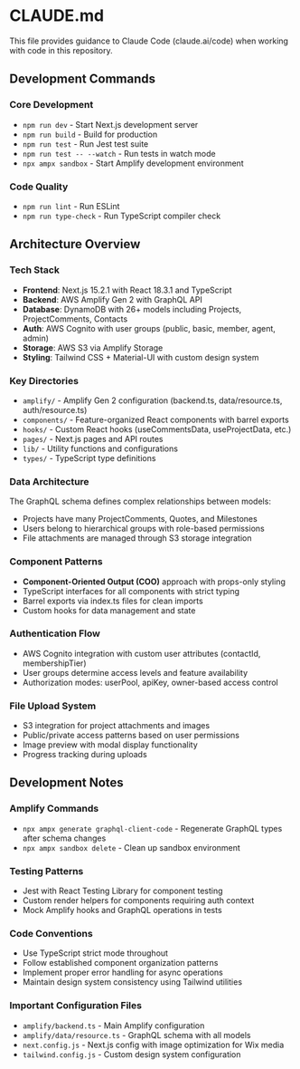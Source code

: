 # CLAUDE.md

This file provides guidance to Claude Code (claude.ai/code) when working with code in this repository.

## Development Commands

### Core Development
- `npm run dev` - Start Next.js development server
- `npm run build` - Build for production
- `npm run test` - Run Jest test suite
- `npm run test -- --watch` - Run tests in watch mode
- `npx ampx sandbox` - Start Amplify development environment

### Code Quality
- `npm run lint` - Run ESLint
- `npm run type-check` - Run TypeScript compiler check

## Architecture Overview

### Tech Stack
- **Frontend**: Next.js 15.2.1 with React 18.3.1 and TypeScript
- **Backend**: AWS Amplify Gen 2 with GraphQL API
- **Database**: DynamoDB with 26+ models including Projects, ProjectComments, Contacts
- **Auth**: AWS Cognito with user groups (public, basic, member, agent, admin)
- **Storage**: AWS S3 via Amplify Storage
- **Styling**: Tailwind CSS + Material-UI with custom design system

### Key Directories
- `amplify/` - Amplify Gen 2 configuration (backend.ts, data/resource.ts, auth/resource.ts)
- `components/` - Feature-organized React components with barrel exports
- `hooks/` - Custom React hooks (useCommentsData, useProjectData, etc.)
- `pages/` - Next.js pages and API routes
- `lib/` - Utility functions and configurations
- `types/` - TypeScript type definitions

### Data Architecture
The GraphQL schema defines complex relationships between models:
- Projects have many ProjectComments, Quotes, and Milestones
- Users belong to hierarchical groups with role-based permissions
- File attachments are managed through S3 storage integration

### Component Patterns
- **Component-Oriented Output (COO)** approach with props-only styling
- TypeScript interfaces for all components with strict typing
- Barrel exports via index.ts files for clean imports
- Custom hooks for data management and state

### Authentication Flow
- AWS Cognito integration with custom user attributes (contactId, membershipTier)
- User groups determine access levels and feature availability
- Authorization modes: userPool, apiKey, owner-based access control

### File Upload System
- S3 integration for project attachments and images
- Public/private access patterns based on user permissions
- Image preview with modal display functionality
- Progress tracking during uploads

## Development Notes

### Amplify Commands
- `npx ampx generate graphql-client-code` - Regenerate GraphQL types after schema changes
- `npx ampx sandbox delete` - Clean up sandbox environment

### Testing Patterns
- Jest with React Testing Library for component testing
- Custom render helpers for components requiring auth context
- Mock Amplify hooks and GraphQL operations in tests

### Code Conventions
- Use TypeScript strict mode throughout
- Follow established component organization patterns
- Implement proper error handling for async operations
- Maintain design system consistency using Tailwind utilities

### Important Configuration Files
- `amplify/backend.ts` - Main Amplify configuration
- `amplify/data/resource.ts` - GraphQL schema with all models
- `next.config.js` - Next.js config with image optimization for Wix media
- `tailwind.config.js` - Custom design system configuration
